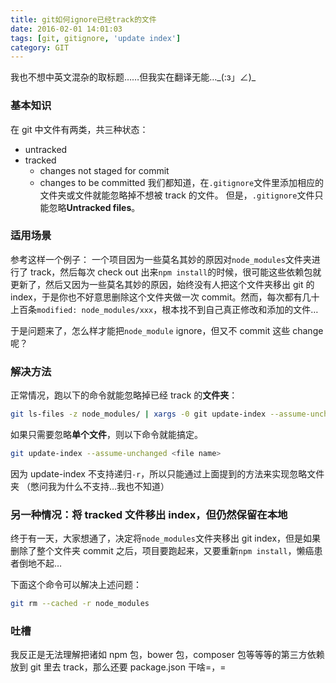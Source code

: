 ```yaml
---
title: git如何ignore已经track的文件
date: 2016-02-01 14:01:03
tags: [git, gitignore, 'update index']
category: GIT
---
```


我也不想中英文混杂的取标题……但我实在翻译无能…\_(:з」∠)\_

### 基本知识

在 git 中文件有两类，共三种状态：

- untracked
- tracked
  - changes not staged for commit
  - changes to be committed
    我们都知道，在`.gitignore`文件里添加相应的文件夹或文件就能忽略掉不想被 track 的文件。
    但是，`.gitignore`文件只能忽略**Untracked files**。

### 适用场景

参考这样一个例子：
一个项目因为一些莫名其妙的原因对`node_modules`文件夹进行了 track，然后每次 check out 出来`npm install`的时候，很可能这些依赖包就更新了，然后又因为一些莫名其妙的原因，始终没有人把这个文件夹移出 git 的 index，于是你也不好意思删除这个文件夹做一次 commit。然而，每次都有几十上百条`modified: node_modules/xxx`，根本找不到自己真正修改和添加的文件…

于是问题来了，怎么样才能把`node_module` ignore，但又不 commit 这些 change 呢？

### 解决方法

正常情况，跑以下的命令就能忽略掉已经 track 的**文件夹**：

```bash
git ls-files -z node_modules/ | xargs -0 git update-index --assume-unchanged
```

如果只需要忽略**单个文件**，则以下命令就能搞定。

```bash
git update-index --assume-unchanged <file name>
```

因为 update-index 不支持递归`-r`，所以只能通过上面提到的方法来实现忽略文件夹
（憋问我为什么不支持…我也不知道）

### 另一种情况：将 tracked 文件移出 index，但仍然保留在本地

终于有一天，大家想通了，决定将`node_modules`文件夹移出 git index，但是如果删除了整个文件夹 commit 之后，项目要跑起来，又要重新`npm install`，懒癌患者倒地不起…

下面这个命令可以解决上述问题：

```bash
git rm --cached -r node_modules
```

### 吐槽

我反正是无法理解把诸如 npm 包，bower 包，composer 包等等等的第三方依赖放到 git 里去 track，那么还要 package.json 干啥=，=
